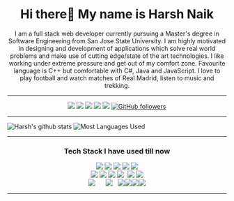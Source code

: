 <h1 align="center">Hi there👋 My name is Harsh Naik</h1>
<p align="center">
I am a full stack web developer currently pursuing a Master's degree in Software Engineering from San Jose State University. I am highly motivated in designing and development of applications which solve real world problems and make use of cutting edge/state of the art technologies. I like working under extreme pressure and get out of my comfort zone. Favourite language is C++ but comfortable with C#, Java and JavaScript. I love to play football and watch matches of Real Madrid, listen to music and trekking.
</p>
<hr>
<div align="center">
  
  [<img src="https://img.shields.io/badge/linkedin-%230077B5.svg?&style=for-the-badge&logo=linkedin&logoColor=white" />](https://www.linkedin.com/in/harshnaik7999/) [<img src="https://img.shields.io/badge/-gmail-c14438?style=for-the-badge&logo=Gmail&logoColor=white"/>](mailto:info@harshnaik.com)  [<img src="https://img.shields.io/badge/github-%23100000.svg?&style=for-the-badge&logo=github&logoColor=white" />](https://github.com/Autodidact7999)  [<img src = "https://img.shields.io/badge/instagram-%23E4405F.svg?&style=for-the-badge&logo=instagram&logoColor=white">](https://www.instagram.com/naik.99/)  [<img src = "https://img.shields.io/badge/resume-%234285F4.svg?&style=for-the-badge&logo=google-drive&logoColor=white">](https://drive.google.com/file/d/14HbxZ_rdKnSHM2g_VbKPIuzAXvNWhVCI/view)  [![GitHub followers](https://img.shields.io/github/followers/Autodidact7999?label=Followers&style=for-the-badge)](https://github.com/Autodidact7999?tab=followers)<br>
  
 </div>
  <hr>
  
  ![Harsh's github stats](https://github-readme-stats.vercel.app/api?username=Autodidact7999&theme=blue-green&count_private=true&show_icons=true&include_all_commits=true)
![Most Languages Used](https://github-readme-stats.vercel.app/api/top-langs/?username=Autodidact7999&theme=blue-green&layout=compact)

<hr>
<h3 align="center">Tech Stack I have used till now</h3>
<p align="center">
<img src="https://img.icons8.com/color/65/000000/c-sharp-logo.png"/> <img src="https://img.icons8.com/color/65/000000/c-plus-plus-logo.png"/> <img src="https://img.icons8.com/color/65/000000/java-coffee-cup-logo.png"/> <img src="https://img.icons8.com/color/65/000000/python.png"/> <img src="https://img.icons8.com/color/65/000000/javascript.png"/>
<br>
<img src="https://img.icons8.com/color/65/000000/html-5.png"/> <img src="https://img.icons8.com/color/65/000000/css3.png"/> <img src="https://img.icons8.com/color/65/000000/bootstrap.png"/>  <img src="https://img.icons8.com/ios-filled/50/000000/jquery.png"/> &nbsp;<img src="https://img.icons8.com/ultraviolet/55/000000/react.png"/> <img src="https://img.icons8.com/ultraviolet/55/000000/angular.png"/>
<br/>
<img src="https://img.icons8.com/color/80/000000/microsoft-sql-server.png"/>&nbsp;&nbsp;&nbsp;&nbsp;&nbsp; <img src="https://img.icons8.com/ios/70/000000/mysql-logo.png"/> &nbsp; <img src="https://img.icons8.com/color/65/000000/git.png"/><img src="https://img.icons8.com/windows/65/000000/github.png"/><img src="https://img.icons8.com/color/80/000000/.net-framework.png"/><img src="https://img.icons8.com/color/80/000000/azure.png"/>
</p>
<hr>
